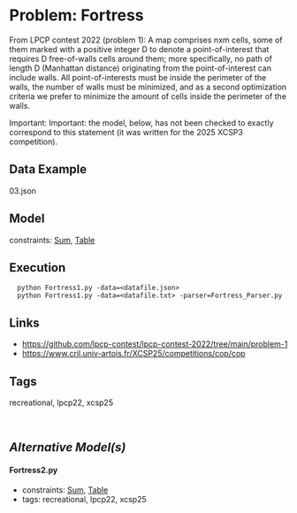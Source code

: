 # Problem: Fortress

From LPCP contest 2022 (problem 1):
     A map comprises nxm cells, some of them marked with a positive integer D to denote a point-of-interest that requires D free-of-walls cells around them;
     more specifically, no path of length D (Manhattan distance) originating from the point-of-interest can include walls.
     All point-of-interests must be inside the perimeter of the walls, the number of walls must be minimized,
     and as a second optimization criteria we prefer to minimize the amount of cells inside the perimeter of the walls.

Important: Important: the model, below, has not been checked to exactly correspond to this statement (it was written for the 2025 XCSP3 competition).

## Data Example
  03.json

## Model
  constraints: [Sum](https://pycsp.org/documentation/constraints/Sum), [Table](https://pycsp.org/documentation/constraints/Table)

## Execution
```
  python Fortress1.py -data=<datafile.json>
  python Fortress1.py -data=<datafile.txt> -parser=Fortress_Parser.py
```

## Links
  - https://github.com/lpcp-contest/lpcp-contest-2022/tree/main/problem-1
  - https://www.cril.univ-artois.fr/XCSP25/competitions/cop/cop

## Tags
  recreational, lpcp22, xcsp25

<br />

## _Alternative Model(s)_

#### Fortress2.py
 - constraints: [Sum](https://pycsp.org/documentation/constraints/Sum), [Table](https://pycsp.org/documentation/constraints/Table)
 - tags: recreational, lpcp22, xcsp25
